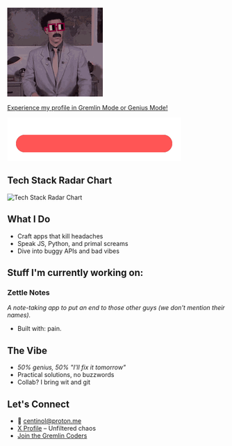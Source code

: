 ![Centinol Gremlin](https://raw.githubusercontent.com/Centinol-alt/Centinol-alt/main/pfp-gif.gif)

[Experience my profile in Gremlin Mode or Genius Mode!](https://centinol-alt.github.io/theme-switcher/)

![Chaos Meter](chaos-meter/chaos-meter.svg)


## Tech Stack Radar Chart  
![Tech Stack Radar Chart](https://quickchart.io/chart?c=%7Btype%3A'radar'%2Cdata%3A%7Blabels%3A%5B'Next.js'%2C'Tailwind%20CSS'%2C'Flutter'%2C'Svelte'%2C'TypeScript'%2C'React'%2C'Ruby%20on%20Rails'%5D%2Cdatasets%3A%5B%7Blabel%3A'Proficiency'%2Cdata%3A%5B80%2C75%2C90%2C70%2C85%2C95%2C65%5D%2CbackgroundColor%3A'rgba(34%2C202%2C236%2C0.2)'%2CborderColor%3A'rgba(34%2C202%2C236%2C1)'%2CpointBackgroundColor%3A'rgba(34%2C202%2C236%2C1)'%7D%5D%7D%2Coptions%3A%7Bscale%3A%7Bticks%3A%7BbeginAtZero%3Atrue%2Cmax%3A100%7D%7D%7D%7D)

## What I Do  
- Craft apps that kill headaches  
- Speak JS, Python, and primal screams  
- Dive into buggy APIs and bad vibes  

## Stuff I'm currently working on:
### Zettle Notes  
*A note-taking app to put an end to those other guys (we don't mention their names).*  
- Built with: pain.

## The Vibe  
- *50% genius, 50% "I'll fix it tomorrow"*  
- Practical solutions, no buzzwords  
- Collab? I bring wit and git  

## Let's Connect  
- 📧 centinol@proton.me  
- [X Profile](#) – Unfiltered chaos  
- [Join the Gremlin Coders](#)